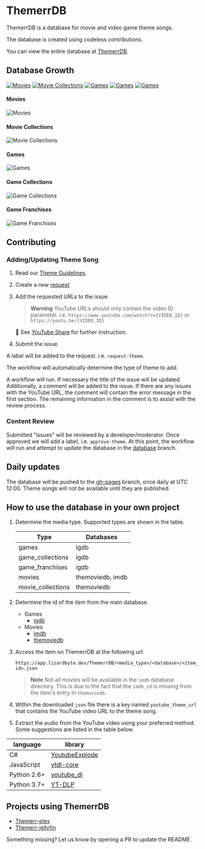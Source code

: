 # ThemerrDB

ThemerrDB is a database for movie and video game theme songs.

The database is created using codeless contributions.

You can view the entire database at [ThemerrDB](https://app.lizardbyte.dev/ThemerrDB).

## Database Growth
[![Movies](https://img.shields.io/badge/dynamic/json?url=https%3A%2F%2Fapp.lizardbyte.dev%2FThemerrDB%2Fmovies%2Fpages.json&query=count&style=for-the-badge&label=Movies&logo=the-movie-database)](#movies)
[![Movie Collections](https://img.shields.io/badge/dynamic/json?url=https%3A%2F%2Fapp.lizardbyte.dev%2FThemerrDB%2Fmovie_collections%2Fpages.json&query=count&style=for-the-badge&label=Movie%20Collections&logo=the-movie-database)](#movie-collections)
[![Games](https://img.shields.io/badge/dynamic/json?url=https%3A%2F%2Fapp.lizardbyte.dev%2FThemerrDB%2Fgames%2Fpages.json&query=count&style=for-the-badge&label=Games&logo=igdb)](#games)
[![Games](https://img.shields.io/badge/dynamic/json?url=https%3A%2F%2Fapp.lizardbyte.dev%2FThemerrDB%2Fgame_collections%2Fpages.json&query=count&style=for-the-badge&label=Game%20Collections&logo=igdb)](#game-collections)
[![Games](https://img.shields.io/badge/dynamic/json?url=https%3A%2F%2Fapp.lizardbyte.dev%2FThemerrDB%2Fgame_franchises%2Fpages.json&query=count&style=for-the-badge&label=Game%20Franchises&logo=igdb)](#game-franchises)

#### Movies
![Movies](https://app.lizardbyte.dev/ThemerrDB/movies/movies_plot.svg)

#### Movie Collections
![Movie Collections](https://app.lizardbyte.dev/ThemerrDB/movie_collections/movie_collections_plot.svg)

#### Games
![Games](https://app.lizardbyte.dev/ThemerrDB/games/games_plot.svg)

#### Game Collections
![Game Collections](https://app.lizardbyte.dev/ThemerrDB/game_collections/game_collections_plot.svg)

#### Game Franchises
![Game Franchises](https://app.lizardbyte.dev/ThemerrDB/game_franchises/game_franchises_plot.svg)

## Contributing

### Adding/Updating Theme Song

1. Read our [Theme Guidelines](docs/Theme_Guidelines.md).

2. Create a new [request](https://github.com/LizardByte/ThemerrDB/issues/new?assignees=&labels=request-theme&template=theme.yml&title=%5BTHEME%5D%3A+)

3. Add the requested URLs to the issue.

   > **Warning**
   > YouTube URLs should only contain the video ID parameter. i.e. `https://www.youtube.com/watch?v={VIDEO_ID}` or
   >`https://youtu.be/{VIDEO_ID}`
   
   :link: See [YouTube Share](docs/YouTube_Share.md) for further instruction.

4. Submit the issue.

A label will be added to the request. i.e. `request-theme`.

The workflow will automatically determine the type of theme to add.

A workflow will run. If necessary the title of the issue will be updated. Additionally, a comment will be added to the
issue. If there are any issues with the YouTube URL, the comment will contain the error message in the first section.
The remaining information in the comment is to assist with the review process.

### Content Review

Submitted "issues" will be reviewed by a developer/moderator. Once approved we will add a label, i.e. `approve-theme`.
At this point, the workflow will run and attempt to update the database in the
[database](https://github.com/LizardByte/ThemerrDB/tree/database) branch.

## Daily updates

The database will be pushed to the [gh-pages](https://github.com/LizardByte/ThemerrDB/tree/gh-pages) branch, once daily
at UTC 12:00. Theme songs will not be available until they are published.

## How to use the database in your own project

1. Determine the media type. Supported types are shown in the table.

   | Type              | Databases        |
   |-------------------|------------------|
   | games             | igdb             |
   | game_collections  | igdb             |
   | game_franchises   | igdb             |
   | movies            | themoviedb, imdb |
   | movie_collections | themoviedb       |

2. Determine the id of the item from the main database.

    - Games
      - [igdb](https://www.igdb.com/)
    - Movies
      - [imdb](https://www.imdb.com/)
      - [themoviedb](https://www.themoviedb.org/)

3. Access the item on ThemerrDB at the following url:

   `https://app.lizardbyte.dev/ThemerrDB/<media_type>/<database>/<item_id>.json`

   > **Note**
   > Not all movies will be available in the `imdb` database directory. This is due to the fact that the
   > `imdb_id` is missing from the item's entry in `themoviedb`.

4. Within the downloaded `json` file there is a key named `youtube_theme_url` that contains the YouTube video URL to 
   the theme song.
5. Extract the audio from the YouTube video using your preferred method. Some suggestions are listed in the table below.
  
| language    | library                                                    |
|-------------|------------------------------------------------------------|
| C#          | [YoutubeExplode](https://github.com/Tyrrrz/YoutubeExplode) |
| JavaScript  | [ytdl-core](https://www.npmjs.com/package/ytdl-core)       |
| Python 2.6+ | [youtube_dl](https://github.com/ytdl-org/youtube-dl)       |
| Python 3.7+ | [YT-DLP](https://github.com/yt-dlp/yt-dlp)                 |

## Projects using ThemerrDB

- [Themerr-plex](https://github.com/LizardByte/Themerr-plex)
- [Themerr-jellyfin](https://github.com/LizardByte/Themerr-jellyfin)

Something missing? Let us know by opening a PR to update the README.
